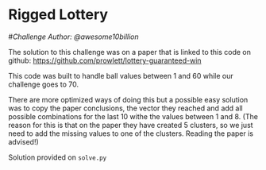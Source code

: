 # **Rigged Lottery**
#*Challenge Author: @awesome10billion*

The solution to this challenge was on a paper that is linked to this code on github:
https://github.com/prowlett/lottery-guaranteed-win

This code was built to handle ball values between 1 and 60 while our challenge goes to 70.

There are more optimized ways of doing this but a possible easy solution was to copy the paper conclusions, the vector they reached and add all possible combinations for the last 10 withe the values between 1 and 8. (The reason for this is that on the paper they have created 5 clusters, so we just need to add the missing values to one of the clusters. Reading the paper is advised!)

Solution provided on ```solve.py```